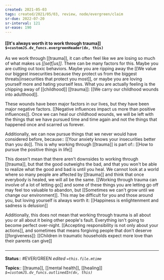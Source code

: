 ```yaml
---
created: 2021-05-03
tags: created/2021/05/03, review, node/evergreen/claim
sr-due: 2022-07-20
sr-interval: 121
sr-ease: 190
---
```


#### [[It's always worth it to work through trauma]] `$=customJS.dv_funcs.evergreenHeader(dv, this)`

As we work through [[trauma]], it can often feel like we are losing so much of what makes us *[[self|us]]*. There can be many factors for this. Maybe you are cutting out toxic behaviors. Maybe you are ripping away the [[We value our biggest insecurities because they protect us from the biggest threats|insecurities that protect you most]], or maybe you are loving yourself more and hating yourself less. What you are actually feeling is the chipping away of [[childhood]] [[trauma]]: [[We carry our childhood wounds into adulthood]].

These wounds have been major factors in our lives, but they have been major negative factors. [[Negative influences impact us more than positive influences]]. Once we can heal our childhood wounds, we will be left with the things that we have pursued time and time again and not the things that happened once and scarred us forever.

Additionally, we can now pursue things that we never would have considered before, 
because:: [[Your anxiety knows your insecurities better than you do]].
This is why working through [[trauma]] is 
part of:: [[How to pursue the positive things in life]]

This doesn't mean that there aren't downsides to working through [[trauma]], but that the good outweighs the bad, and that you won't be able to realize what the good and bad is until you heal.
We cannot look at a world where so many people are affected by [[trauma]] and think that once everybody is healed, we will all be the same. [[Working through trauma can involve of a lot of letting go]] and some of these things you are letting go off may feel too valuable to abandon, but [[Sometimes we can't grow until we change our environment]].  This may be difficult for you and those around you, but loving yourself is always worth it: [[Happiness is enlightenment and sadness is delusion]]

Additionally, this does not mean that working through trauma is all about you or all about it being other people's fault. Everything isn't going to become perfect over-night. [[Accepting responsibility is not only about your actions]], and sometimes that means forgiving people that don't deserve [[forgiveness]]: [[Children in traumatic households expect more love than their parents can give]]

### <hr class="footnote"/>

**Status**:: #EVER/GREEN 
*edited `=this.file.mtime`*

**Topics**:: [[trauma]], [[mental health]], [[healing]]
*`$=customJS.dv_funcs.outlinedIn(dv, this)`*
